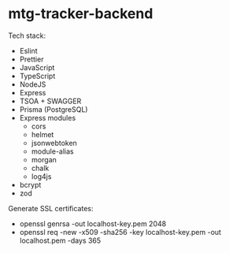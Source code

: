 # mtg-tracker-backend

Tech stack:

- Eslint
- Prettier
- JavaScript
- TypeScript
- NodeJS
- Express
- TSOA + SWAGGER
- Prisma (PostgreSQL)
- Express modules
  - cors
  - helmet
  - jsonwebtoken
  - module-alias
  - morgan
  - chalk
  - log4js
- bcrypt
- zod

Generate SSL certificates:

- openssl genrsa -out localhost-key.pem 2048
- openssl req -new -x509 -sha256 -key localhost-key.pem -out localhost.pem -days 365
